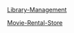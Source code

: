 [Library-Management](https://github.com/siddugoud6966/Web-Technologies-2025/blob/main/Library_Management.html)

[Movie-Rental-Store](https://github.com/siddugoud6966/Web-Technologies-2025/blob/main/Movie_Rental_Store.html)
